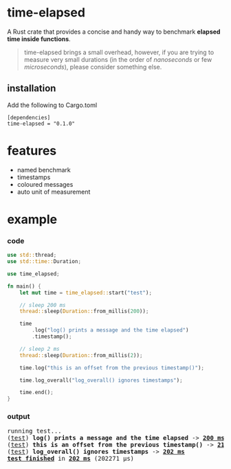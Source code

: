 # time-elapsed

A Rust crate that provides a concise and handy way to benchmark **elapsed time inside functions**.
> time-elapsed brings a small overhead, however, if you are trying to measure very small durations (in the order of *nanoseconds* or few *microseconds*), please consider something else.

## installation
Add the following to Cargo.toml
```
[dependencies]
time-elapsed = "0.1.0"
```

# features
* named benchmark
* timestamps
* coloured messages
* auto unit of measurement

# example

### code

```rust
use std::thread;
use std::time::Duration;

use time_elapsed;

fn main() {
    let mut time = time_elapsed::start("test");

    // sleep 200 ms
    thread::sleep(Duration::from_millis(200));

    time
        .log("log() prints a message and the time elapsed")
        .timestamp();

    // sleep 2 ms
    thread::sleep(Duration::from_millis(2));

    time.log("this is an offset from the previous timestamp()");

    time.log_overall("log_overall() ignores timestamps");

    time.end();
}
```
### output

<pre>
running test...
(<a href="#output">test</a>) <b>log() prints a message and the time elapsed</b> -> <b><a href="#output">200 ms</a></b>
(<a href="#output">test</a>) <b>this is an offset from the previous timestamp()</b> -> <b><a href="#output">2103 μs</a></b>
(<a href="#output">test</a>) <b>log_overall() ignores timestamps</b> -> <b><a href="#output">202 ms</a></b>
<b><a href="#output">test finished</a></b> in <b><a href="#output">202 ms</a></b> (202271 μs)
</pre>
